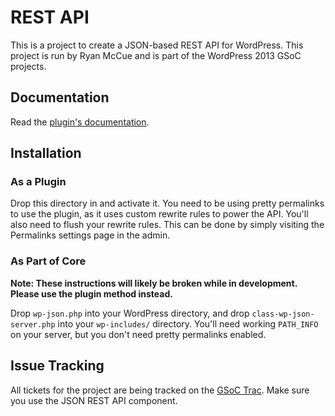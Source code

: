 # REST API
This is a project to create a JSON-based REST API for WordPress. This project is
run by Ryan McCue and is part of the WordPress 2013 GSoC projects.


## Documentation
Read the [plugin's documentation][docs].

[docs]: https://github.com/rmccue/WP-API/tree/master/docs


## Installation
### As a Plugin
Drop this directory in and activate it. You need to be using pretty permalinks
to use the plugin, as it uses custom rewrite rules to power the API. You'll also
need to flush your rewrite rules. This can be done by simply visiting the
Permalinks settings page in the admin.

### As Part of Core
**Note: These instructions will likely be broken while in development. Please
use the plugin method instead.**

Drop `wp-json.php` into your WordPress directory, and drop
`class-wp-json-server.php` into your `wp-includes/` directory. You'll need
working `PATH_INFO` on your server, but you don't need pretty permalinks
enabled.


## Issue Tracking
All tickets for the project are being tracked on the [GSoC Trac][]. Make sure
you use the JSON REST API component.

[GSoC Trac]: https://gsoc.trac.wordpress.org/query?component=JSON+REST+API
